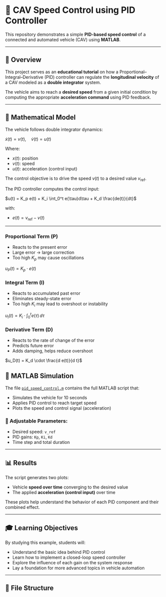 # 🚗 CAV Speed Control using PID Controller

This repository demonstrates a simple **PID-based speed control** of a connected and automated vehicle (CAV) using **MATLAB**.

---

## 📘 Overview

This project serves as an **educational tutorial** on how a Proportional–Integral–Derivative (PID) controller can regulate the **longitudinal velocity** of a CAV modeled as a **double integrator** system.

The vehicle aims to reach a **desired speed** from a given initial condition by computing the appropriate **acceleration command** using PID feedback.

---

## 📐 Mathematical Model

The vehicle follows double integrator dynamics:

$\dot{x}(t) = v(t), \quad \dot{v}(t) = u(t)$

Where:
- $x(t)$: position  
- $v(t)$: speed  
- $u(t)$: acceleration (control input)

The control objective is to drive the speed $v(t)$ to a desired value $v_{\text{ref}}$.

The PID controller computes the control input:

$u(t) = K_p e(t) + K_i \int_0^t e(\tau)d\tau + K_d \frac{de(t)}{dt}$

with:
- $e(t) = v_{\text{ref}} - v(t)$

---

### Proportional Term (P)

- Reacts to the present error
- Large error $\rightarrow$ large correction
- Too high $K_p$ may cause oscillations


$u_P(t) = K_p \cdot e(t)$

### Integral Term (I)

- Reacts to accumulated past error
- Eliminates steady-state error
- Too high $K_i$ may lead to overshoot or instability

  
$u_I(t) = K_i \cdot \int_0^t e(\tau) \, d\tau$

### Derivative Term (D)

- Reacts to the rate of change of the error
- Predicts future error
- Adds damping, helps reduce overshoot


$u_D(t) = K_d \cdot \frac{d e(t)}{d t}$

## 🧪 MATLAB Simulation

The file [`pid_speed_control.m`](./pid_speed_control.m) contains the full MATLAB script that:
- Simulates the vehicle for 10 seconds
- Applies PID control to reach target speed
- Plots the speed and control signal (acceleration)

### 🔧 Adjustable Parameters:
- Desired speed: `v_ref`
- PID gains: `Kp`, `Ki`, `Kd`
- Time step and total duration

---

## 📊 Results

The script generates two plots:
- Vehicle **speed over time** converging to the desired value
- The applied **acceleration (control input)** over time

These plots help understand the behavior of each PID component and their combined effect.

---

## 🎓 Learning Objectives

By studying this example, students will:
- Understand the basic idea behind PID control
- Learn how to implement a closed-loop speed controller
- Explore the influence of each gain on the system response
- Lay a foundation for more advanced topics in vehicle automation

---

## 📁 File Structure

